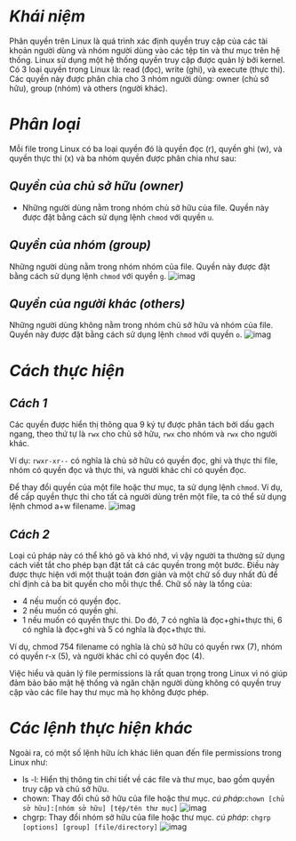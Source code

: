 # ***Khái niệm***

  Phân quyền trên Linux là quá trình xác định quyền truy cập của các tài khoản người dùng và nhóm người dùng vào các tệp tin và thư mục trên hệ thống. Linux sử dụng một hệ thống quyền truy cập được quản lý bởi kernel. Có 3 loại quyền trong Linux là: read (đọc), write (ghi), và execute (thực thi). Các quyền này được phân chia cho 3 nhóm người dùng: owner (chủ sở hữu), group (nhóm) và others (người khác).
# ***Phân loại***
Mỗi file trong Linux có ba loại quyền đó là quyền đọc (r), quyền ghi (w), và quyền thực thi (x) và ba nhóm quyền được phân chia như sau:

## ***Quyền của chủ sở hữu (owner)***
 - Những người dùng nằm trong nhóm chủ sở hữu của file. Quyền này được đặt bằng cách sử dụng lệnh `chmod` với quyền `u`.

## ***Quyền của nhóm (group)***
Những người dùng nằm trong nhóm nhóm của file. Quyền này được đặt bằng cách sử dụng lệnh `chmod` với quyền `g`.
![imag](./Img/2.png)
## ***Quyền của người khác (others)***
 Những người dùng không nằm trong nhóm chủ sở hữu và nhóm của file. Quyền này được đặt bằng cách sử dụng lệnh `chmod` với quyền `o`.
 ![imag](./Img/3.png)

 # ***Cách thực hiện***
 ## ***Cách 1***
Các quyền được hiển thị thông qua 9 ký tự được phân tách bởi dấu gạch ngang, theo thứ tự là `rwx` cho chủ sở hữu, `rwx` cho nhóm và `rwx` cho người khác.

Ví dụ: `rwxr-xr--` có nghĩa là chủ sở hữu có quyền đọc, ghi và thực thi file, nhóm có quyền đọc và thực thi, và người khác chỉ có quyền đọc.

Để thay đổi quyền của một file hoặc thư mục, ta sử dụng lệnh `chmod`. Ví dụ, để cấp quyền thực thi cho tất cả người dùng trên một file, ta có thể sử dụng lệnh chmod a+w filename.
![imag](./Img/5.png)

## ***Cách 2***
Loại cú pháp này có thể khó gõ và khó nhớ, vì vậy người ta thường sử dụng cách viết tắt cho phép bạn đặt tất cả các quyền trong một bước. Điều này được thực hiện với một thuật toán đơn giản và một chữ số duy nhất đủ để chỉ định cả ba bit quyền cho mỗi thực thể. Chữ số này là tổng của:

- 4 nếu muốn có quyền đọc.
- 2 nếu muốn có quyền ghi.
- 1 nếu muốn có quyền thực thi.
Do đó, 7 có nghĩa là đọc+ghi+thực thi, 6 có nghĩa là đọc+ghi và 5 có nghĩa là đọc+thực thi.

Ví dụ, chmod 754 filename có nghĩa là chủ sở hữu có quyền rwx (7), nhóm có quyền r-x (5), và người khác chỉ có quyền đọc (4).

Việc hiểu và quản lý file permissions là rất quan trọng trong Linux vì nó giúp đảm bảo bảo mật hệ thống và ngăn chặn người dùng không có quyền truy cập vào các file hay thư mục mà họ không được phép.
# ***Các lệnh thực hiện khác***
Ngoài ra, có một số lệnh hữu ích khác liên quan đến file permissions trong Linux như:

- ls -l: Hiển thị thông tin chi tiết về các file và thư mục, bao gồm quyền truy cập và chủ sở hữu.
- chown: Thay đổi chủ sở hữu của file hoặc thư mục.
*cú pháp*:`chown [chủ sở hữu]:[nhóm sở hữu] [tệp/tên thư mục]`
![imag](./Img/6.png)
- chgrp: Thay đổi nhóm sở hữu của file hoặc thư mục.
*cú pháp*: `chgrp [options] [group] [file/directory]`
![imag](./Img/7.png)

